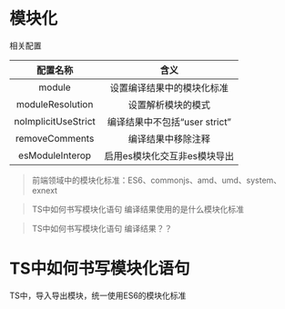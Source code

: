 # 模块化

相关配置

|       配置名称        |               含义              |
|   :--------------:   |  :------------------------:     |
|       module         |    设置编译结果中的模块化标准      |
|   moduleResolution   |        设置解析模块的模式         |
| noImplicitUseStrict  |    编译结果中不包括“user strict”  |
|   removeComments     |        编译结果中移除注释         |
|   esModuleInterop    |    启用es模块化交互非es模块导出    |
> 前端领域中的模块化标准：ES6、commonjs、amd、umd、system、exnext

> TS中如何书写模块化语句
> 编译结果使用的是什么模块化标准

> TS中如何书写模块化语句
> 编译结果？？

# TS中如何书写模块化语句

TS中，导入导出模块，统一使用ES6的模块化标准

